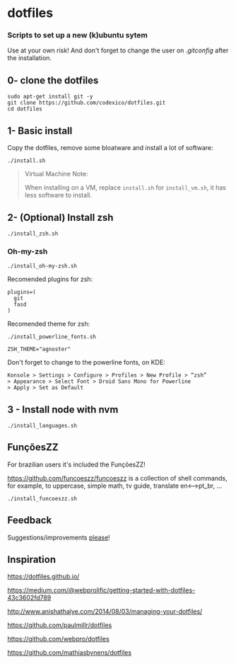 # dotfiles

### Scripts to set up a new (k)ubuntu sytem

Use at your own risk! And don't forget to change the user on _.gitconfig_ after the installation.

## 0- clone the dotfiles

```
sudo apt-get install git -y
git clone https://github.com/codexico/dotfiles.git
cd dotfiles
```

## 1- Basic install

Copy the dotfiles, remove some bloatware and install a lot of software:

```
./install.sh
```

> Virtual Machine Note:
>
> When installing on a VM, replace `install.sh` for `install_vm.sh`, it has less
> software to install.

## 2- (Optional) Install zsh

```
./install_zsh.sh
```

### Oh-my-zsh

```
./install_oh-my-zsh.sh
```

Recomended plugins for zsh:

```
plugins=(
  git
  fasd
)
```

Recomended theme for zsh:

```
./install_powerline_fonts.sh
```

```
ZSH_THEME="agnoster"
```

Don't forget to change to the powerline fonts, on KDE:

    Konsole > Settings > Configure > Profiles > New Profile > “zsh”
    > Appearance > Select Font > Droid Sans Mono for Powerline
    > Apply > Set as Default

## 3 - Install node with nvm

```
./install_languages.sh
```

## FunçõesZZ

For brazilian users it's included the FunçõesZZ!

https://github.com/funcoeszz/funcoeszz is a collection of shell commands, for example, to uppercase, simple math, tv guide, translate en<-->pt_br, ...

```
./install_funcoeszz.sh
```

## Feedback

Suggestions/improvements [please](https://github.com/codexico/dotfiles/issues)!

## Inspiration

https://dotfiles.github.io/

https://medium.com/@webprolific/getting-started-with-dotfiles-43c3602fd789

http://www.anishathalye.com/2014/08/03/managing-your-dotfiles/

https://github.com/paulmillr/dotfiles

https://github.com/webpro/dotfiles

https://github.com/mathiasbynens/dotfiles
